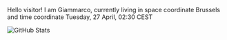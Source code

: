 Hello visitor! I am Giammarco, currently living in space coordinate Brussels and time coordinate Tuesday, 27 April, 02:30 CEST

![GitHub Stats](https://github-readme-stats.vercel.app/api?username=grcasanova)
